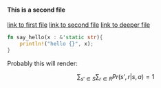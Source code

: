 #### This is a second file

[link to first file](./file)
[link to second file](./file2)
[link to deeper file](./deeper/file)

```rust
fn say_hello(x : &'static str){
    println!("hello {}", x);
}
```

Probably this will render:

$$ \sum_{s'\in S}\sum_{r\in R}Pr(s',r|s,a) = 1 $$
